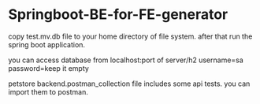 ﻿# Springboot-BE-for-FE-generator

copy test.mv.db file to your home directory of file system.
after that run the spring boot application.

you can access database from localhost:port of server/h2
username=sa
password=keep it empty

petstore backend.postman_collection file includes some api tests. you can import them to postman.

